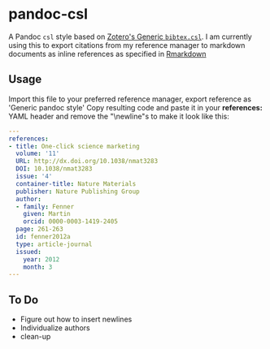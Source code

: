 # pandoc-csl

A Pandoc `csl` style based on [Zotero's Generic `bibtex.csl`](https://www.zotero.org/styles/bibtex).
I am currently using this to export citations from my reference manager to markdown documents as inline references as specified in [Rmarkdown](http://rmarkdown.rstudio.com/authoring_bibliographies_and_citations.html)

## Usage
Import this file to your preferred reference manager, export reference as 'Generic pandoc style'
Copy resulting code and paste it in your **references:** YAML header and remove the "\newline"s to make it look like this:

```yaml
---
references:
- title: One-click science marketing
  volume: '11'
  URL: http://dx.doi.org/10.1038/nmat3283
  DOI: 10.1038/nmat3283
  issue: '4'
  container-title: Nature Materials
  publisher: Nature Publishing Group
  author:
  - family: Fenner
    given: Martin
    orcid: 0000-0003-1419-2405
  page: 261-263
  id: fenner2012a
  type: article-journal
  issued:
    year: 2012
    month: 3
---
```

## To Do
- Figure out how to insert newlines
- Individualize authors  
- clean-up